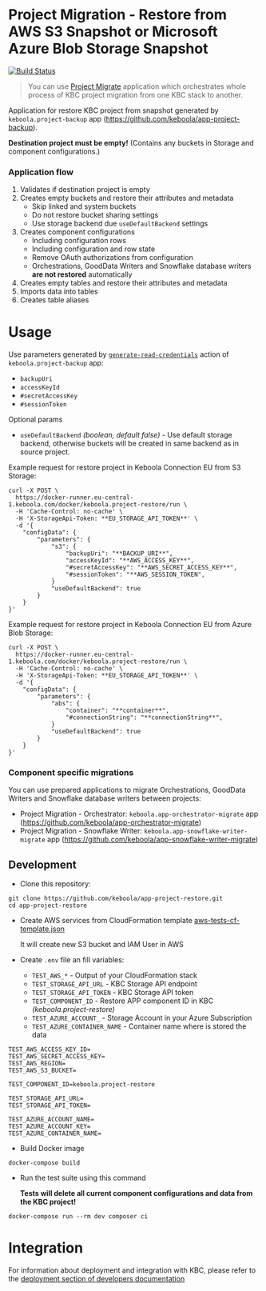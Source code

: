 # Project Migration - Restore from AWS S3 Snapshot or Microsoft Azure Blob Storage Snapshot

[![Build Status](https://travis-ci.org/keboola/app-project-restore.svg?branch=master)](https://travis-ci.org/keboola/app-project-restore)

> You can use [Project Migrate](https://github.com/keboola/app-project-migrate) application which orchestrates whole process of KBC project migration from one KBC stack to another.

Application for restore KBC project from snapshot generated by `keboola.project-backup` app (https://github.com/keboola/app-project-backup).

**Destination project must be empty!** (Contains any buckets in Storage and component configurations.)

### Application flow

1. Validates if destination project is empty
2. Creates empty buckets and restore their attributes and metadata
    - Skip linked and system buckets
    - Do not restore bucket sharing settings
    - Use storage backend due `useDefaultBackend` settings
3. Creates component configurations
    - Including configuration rows
    - Including configuration and row state
    - Remove OAuth authorizations from configuration
    - Orchestrations, GoodData Writers and Snowflake database writers **are not restored** automatically
4. Creates empty tables and restore their attributes and metadata
5. Imports data into tables
6. Creates table aliases

# Usage

Use parameters generated by [`generate-read-credentials`](https://github.com/keboola/app-project-backup#1-prepare-storage-for-backup) action of `keboola.project-backup` app:

- `backupUri`
- `accessKeyId`
- `#secretAccessKey`
- `#sessionToken`

Optional params
- `useDefaultBackend` _(boolean, default false)_ - Use default storage backend, otherwise buckets will be created in same backend as in source project.

Example request for restore project in Keboola Connection EU from S3 Storage:
```
curl -X POST \
  https://docker-runner.eu-central-1.keboola.com/docker/keboola.project-restore/run \
  -H 'Cache-Control: no-cache' \
  -H 'X-StorageApi-Token: **EU_STORAGE_API_TOKEN**' \
  -d '{
	"configData": {
		"parameters": {
		    "s3": {
                "backupUri": "**BACKUP_URI**",
                "accessKeyId": "**AWS_ACCESS_KEY**",
                "#secretAccessKey": "**AWS_SECRET_ACCESS_KEY**",
                "#sessionToken": "**AWS_SESSION_TOKEN",
            }
            "useDefaultBackend": true
		}
	}
}'
```

Example request for restore project in Keboola Connection EU from Azure Blob Storage:
```
curl -X POST \
  https://docker-runner.eu-central-1.keboola.com/docker/keboola.project-restore/run \
  -H 'Cache-Control: no-cache' \
  -H 'X-StorageApi-Token: **EU_STORAGE_API_TOKEN**' \
  -d '{
	"configData": {
		"parameters": {
		    "abs": {
                "container": "**container**",
                "#connectionString": "**connectionString**",
            }
            "useDefaultBackend": true
		}
	}
}'
```

### Component specific migrations

You can use prepared applications to migrate Orchestrations, GoodData Writers and Snowflake database writers between projects:

- Project Migration - Orchestrator: `keboola.app-orchestrator-migrate` app (https://github.com/keboola/app-orchestrator-migrate)
- Project Migration - Snowflake Writer: `keboola.app-snowflake-writer-migrate` app (https://github.com/keboola/app-snowflake-writer-migrate)

## Development
 
- Clone this repository:

```
git clone https://github.com/keboola/app-project-restore.git
cd app-project-restore
```


- Create AWS services from CloudFormation template [aws-tests-cf-template.json](./aws-tests-cf-template.json)

    It will create new S3 bucket and IAM User in AWS

- Create `.env` file an fill variables:

    - `TEST_AWS_*` - Output of your CloudFormation stack
    - `TEST_STORAGE_API_URL` - KBC Storage API endpoint
    - `TEST_STORAGE_API_TOKEN` - KBC Storage API token
    - `TEST_COMPONENT_ID` - Restore APP component ID in KBC _(keboola.project-restore)_
    - `TEST_AZURE_ACCOUNT_` - Storage Account in your Azure Subscription
    - `TEST_AZURE_CONTAINER_NAME` - Container name where is stored the data
    
```
TEST_AWS_ACCESS_KEY_ID=
TEST_AWS_SECRET_ACCESS_KEY=
TEST_AWS_REGION=
TEST_AWS_S3_BUCKET=

TEST_COMPONENT_ID=keboola.project-restore

TEST_STORAGE_API_URL=
TEST_STORAGE_API_TOKEN=

TEST_AZURE_ACCOUNT_NAME=
TEST_AZURE_ACCOUNT_KEY=
TEST_AZURE_CONTAINER_NAME=
```

- Build Docker image

```
docker-compose build
```

- Run the test suite using this command

    **Tests will delete all current component configurations and data from the KBC project!**

```
docker-compose run --rm dev composer ci
```
 
 
# Integration

For information about deployment and integration with KBC, please refer to the [deployment section of developers documentation](https://developers.keboola.com/extend/component/deployment/) 
